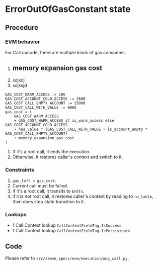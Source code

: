 # ErrorOutOfGasConstant state

## Procedure
### EVM behavior
For Call opcode, there are multiple kinds of gas consumes:
1. memory expansion gas cost
    - 
2. sdjsdj
3. sdjksjd

```
GAS_COST_WARM_ACCESS := 100
GAS_COST_ACCOUNT_COLD_ACCESS := 2600
GAS_COST_CALL_EMPTY_ACCOUNT := 25000
GAS_COST_CALL_WITH_VALUE := 9000
gas_cost = (
    GAS_COST_WARM_ACCESS
    + GAS_COST_WARM_ACCESS if is_warm_access else GAS_COST_ACCOUNT_COLD_ACCESS
    + has_value * (GAS_COST_CALL_WITH_VALUE + is_account_empty * GAS_COST_CALL_EMPTY_ACCOUNT)
    + memory_expansion_gas_cost
)
```

1. If it's a root call, it ends the execution.
2. Otherwise, it restores caller's context and switch to it.


### Constraints
1. `gas_left < gas_cost`.
2. Current call must be failed.
3. If it's a root call, it transits to `EndTx`.
4. if it is not root call, it restores caller's context by reading to `rw_table`, then does step state transition to it.

### Lookups
- 1 Call Context lookup `CallContextFieldTag.IsSuccess`.
- 1 Call Context lookup `CallContextFieldTag.IsPersistent`s. 

## Code

Please refer to `src/zkevm_specs/evm/execution/oog_call.py`.
